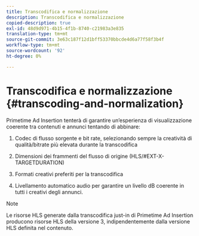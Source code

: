 ```yaml
---
title: Transcodifica e normalizzazione
description: Transcodifica e normalizzazione
copied-description: true
exl-id: 48d9d971-4b15-4f1b-8740-c21983a3e835
translation-type: tm+mt
source-git-commit: 3e63c187f12d1bff53370bbcde4d6a77f58f3b4f
workflow-type: tm+mt
source-wordcount: '92'
ht-degree: 0%

---
```


# Transcodifica e normalizzazione {#transcoding-and-normalization}

Primetime Ad Insertion tenterà di garantire un’esperienza di visualizzazione coerente tra contenuti e annunci tentando di abbinare:

1. Codec di flusso sorgente e bit rate, selezionando sempre la creatività di qualità/bitrate più elevata durante la transcodifica

1. Dimensioni dei frammenti del flusso di origine (HLS/#EXT-X-TARGETDURATION)

1. Formati creativi preferiti per la transcodifica

1. Livellamento automatico audio per garantire un livello dB coerente in tutti i creativi degli annunci.

>[!NOTE]
>
>Le risorse HLS generate dalla transcodifica just-in di Primetime Ad Insertion producono risorse HLS della versione 3, indipendentemente dalla versione HLS definita nel contenuto.
